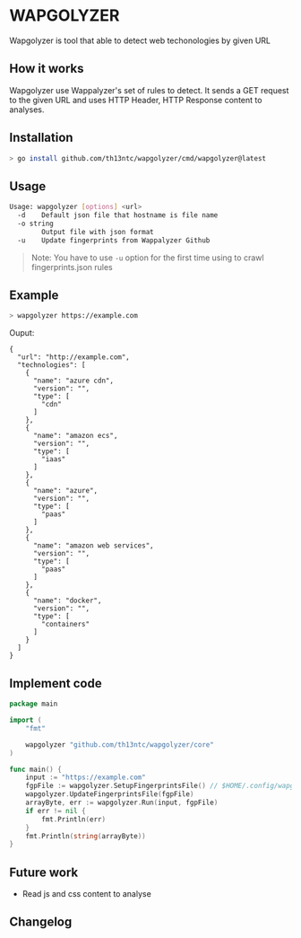 # WAPGOLYZER

Wapgolyzer is tool that able to detect web techonologies by given URL

## How it works

Wapgolyzer use Wappalyzer's set of rules to detect. It sends a GET request to the given URL and uses HTTP Header, HTTP Response content to analyses.

## Installation

```bash
> go install github.com/th13ntc/wapgolyzer/cmd/wapgolyzer@latest
```

## Usage

```bash
Usage: wapgolyzer [options] <url>
  -d    Default json file that hostname is file name
  -o string
        Output file with json format
  -u    Update fingerprints from Wappalyzer Github
```

> Note: You have to use `-u` option for the first time using to crawl fingerprints.json rules

## Example

```bash
> wapgolyzer https://example.com
```

Ouput:

```
{
  "url": "http://example.com",
  "technologies": [
    {
      "name": "azure cdn",
      "version": "",
      "type": [
        "cdn"
      ]
    },
    {
      "name": "amazon ecs",
      "version": "",
      "type": [
        "iaas"
      ]
    },
    {
      "name": "azure",
      "version": "",
      "type": [
        "paas"
      ]
    },
    {
      "name": "amazon web services",
      "version": "",
      "type": [
        "paas"
      ]
    },
    {
      "name": "docker",
      "version": "",
      "type": [
        "containers"
      ]
    }
  ]
}
```

## Implement code

```go
package main

import (
	"fmt"

	wapgolyzer "github.com/th13ntc/wapgolyzer/core"
)

func main() {
	input := "https://example.com"
	fgpFile := wapgolyzer.SetupFingerprintsFile() // $HOME/.config/wapgolyzer/fingerprints.json
	wapgolyzer.UpdateFingerprintsFile(fgpFile)
	arrayByte, err := wapgolyzer.Run(input, fgpFile)
	if err != nil {
		fmt.Println(err)
	}
	fmt.Println(string(arrayByte))
}
```

## Future work

- Read js and css content to analyse

## Changelog
